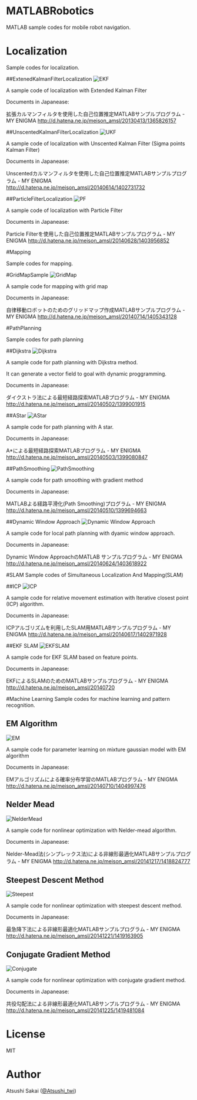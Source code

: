 MATLABRobotics
==============

MATLAB sample codes for mobile robot navigation.

# Localization

Sample codes for localization.

##ExtenedKalmanFilterLocalization
![EKF](http://f.st-hatena.com/images/fotolife/m/meison_amsl/20130413/20130413125635.jpg)

A sample code of localization with Extended Kalman Filter

Documents in Japanease:

拡張カルマンフィルタを使用した自己位置推定MATLABサンプルプログラム - MY ENIGMA http://d.hatena.ne.jp/meison_amsl/20130413/1365826157

##UnscentedKalmanFilterLocalization
![UKF](http://f.st-hatena.com/images/fotolife/m/meison_amsl/20140614/20140614163514.png)

A sample code of localization with Unscented Kalman Filter (Sigma points Kalman Filter)

Documents in Japanease:

Unscentedカルマンフィルタを使用した自己位置推定MATLABサンプルプログラム - MY ENIGMA http://d.hatena.ne.jp/meison_amsl/20140614/1402731732

##ParticleFilterLocalization
![PF](http://f.st-hatena.com/images/fotolife/m/meison_amsl/20140628/20140628203642.png)

A sample code of localization with Particle Filter

Documents in Japanease:

Particle Filterを使用した自己位置推定MATLABサンプルプログラム - MY ENIGMA http://d.hatena.ne.jp/meison_amsl/20140628/1403956852

#Mapping

Sample codes for mapping.

#GridMapSample
![GridMap](http://f.st-hatena.com/images/fotolife/m/meison_amsl/20140714/20140714220039.png)

A sample code for mapping with grid map

Documents in Japanease:

自律移動ロボットのためのグリッドマップ作成MATLABサンプルプログラム - MY ENIGMA http://d.hatena.ne.jp/meison_amsl/20140714/1405343128


#PathPlanning

Sample codes for path planning

##Dijkstra
![Dijkstra](http://f.st-hatena.com/images/fotolife/m/meison_amsl/20140502/20140502120424.png)

A sample code for path planning with Dijkstra method.

It can generate a vector field to goal with dynamic proggramming.


Documents in Japanease:

ダイクストラ法による最短経路探索MATLABプログラム - MY ENIGMA http://d.hatena.ne.jp/meison_amsl/20140502/1399001915

##AStar
![AStar](http://f.st-hatena.com/images/fotolife/m/meison_amsl/20140503/20140503100405.png)

A sample code for path planning with A star.


Documents in Japanease:

A*による最短経路探索MATLABプログラム - MY ENIGMA http://d.hatena.ne.jp/meison_amsl/20140503/1399080847

##PathSmoothing
![PathSmoothing](http://f.st-hatena.com/images/fotolife/m/meison_amsl/20140510/20140510123208.png)

A sample code for path smoothing with gradient method


Documents in Japanease:

MATLABよる経路平滑化(Path Smoothing)プログラム - MY ENIGMA http://d.hatena.ne.jp/meison_amsl/20140510/1399694663

##Dynamic Window Approach
![Dynamic Window Approach](http://f.st-hatena.com/images/fotolife/m/meison_amsl/20140624/20140624230043.png)

A sample code for local path planning with dyamic window approach.


Documents in Japanease:

Dynamic Window ApproachのMATLAB サンプルプログラム - MY ENIGMA http://d.hatena.ne.jp/meison_amsl/20140624/1403618922

#SLAM
Sample codes of Simultaneous Localization And Mapping(SLAM)

##ICP
![ICP](http://f.st-hatena.com/images/fotolife/m/meison_amsl/20140617/20140617112008.png)

A sample code for relative movement estimation with Iterative closest point (ICP) algorithm.


Documents in Japanease:

ICPアルゴリズムを利用したSLAM用MATLABサンプルプログラム - MY ENIGMA http://d.hatena.ne.jp/meison_amsl/20140617/1402971928

##EKF SLAM
![EKFSLAM](http://f.st-hatena.com/images/fotolife/m/meison_amsl/20140720/20140720215913.png)

A sample code for EKF SLAM based on feature points.


Documents in Japanease:

EKFによるSLAMのためのMATLABサンプルプログラム - MY ENIGMA http://d.hatena.ne.jp/meison_amsl/20140720

#Machine Learning
Sample codes for machine learning and pattern recognition.

## EM Algorithm
![EM](http://f.st-hatena.com/images/fotolife/m/meison_amsl/20140710/20140710202357.png)

A sample code for parameter learning on mixture gaussian model with EM algorithm


Documents in Japanease:

EMアルゴリズムによる確率分布学習のMATLABプログラム - MY ENIGMA http://d.hatena.ne.jp/meison_amsl/20140710/1404997476

## Nelder Mead
![NelderMead](http://cdn-ak.f.st-hatena.com/images/fotolife/m/meison_amsl/20141216/20141216222923.png)

A sample code for nonlinear optimization with Nelder-mead algorithm.


Documents in Japanease:

Nelder-Mead法(シンプレックス法)による非線形最適化MATLABサンプルプログラム - MY ENIGMA http://d.hatena.ne.jp/meison_amsl/20141217/1418824777

## Steepest Descent Method
![Steepest](http://f.st-hatena.com/images/fotolife/m/meison_amsl/20141221/20141221192623.png)

A sample code for nonlinear optimization with steepest descent method.


Documents in Japanease:

最急降下法による非線形最適化MATLABサンプルプログラム - MY ENIGMA http://d.hatena.ne.jp/meison_amsl/20141221/1419163905

## Conjugate Gradient Method
![Conjugate](http://f.st-hatena.com/images/fotolife/m/meison_amsl/20141224/20141224223250.png)

A sample code for nonlinear optimization with conjugate gradient method.


Documents in Japanease:

共役勾配法による非線形最適化MATLABサンプルプログラム - MY ENIGMA http://d.hatena.ne.jp/meison_amsl/20141225/1419481084

# License 

MIT

# Author

Atsushi Sakai ([@Atsushi_twi](https://twitter.com/Atsushi_twi))


